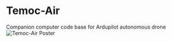# Temoc-Air
Companion computer code base for Ardupilot autonomous drone
![Temoc-Air Poster](https://github.com/UTD-UAX-2021-22/Temoc-Air/blob/main/EECECS-Final%20Poster%20Spring%2022.png)
